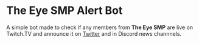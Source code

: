 # The Eye SMP Alert Bot
A simple bot made to check if any members from **The Eye SMP** are live on Twitch.TV and announce it on [Twitter](https://twitter.com/theeyesmp) and in Discord news channnels.